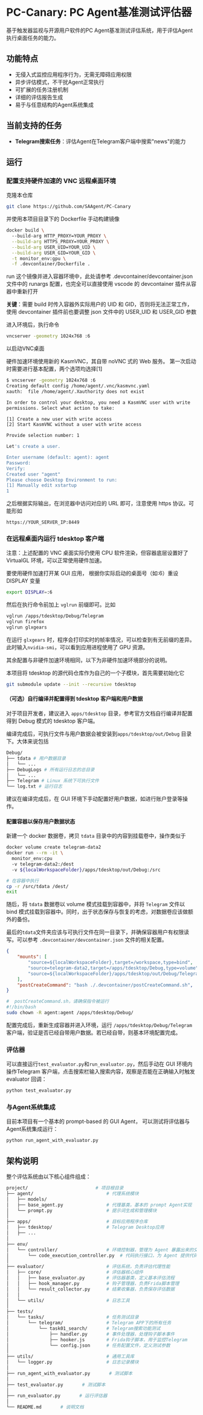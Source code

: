 # PC-Canary: PC Agent基准测试评估器

基于触发器监视与开源用户软件的PC Agent基准测试评估系统，用于评估Agent执行桌面任务的能力。

## 功能特点

- 无侵入式监控应用程序行为，无需无障碍应用权限
- 异步评估模式，不干扰Agent正常执行
- 可扩展的任务注册机制
- 详细的评估报告生成
- 易于与任意结构的Agent系统集成

## 当前支持的任务

- **Telegram搜索任务**：评估Agent在Telegram客户端中搜索"news"的能力
## 运行
### 配置支持硬件加速的 VNC 远程桌面环境
克隆本仓库
```bash
git clone https://github.com/SAAgent/PC-Canary
```
并使用本项目目录下的 Dockerfile 手动构建镜像
```bash
docker build \ 
  --build-arg HTTP_PROXY=YOUR_PROXY \
  --build-arg HTTPS_PROXY=YOUR_PROXY \
  --build-arg USER_UID=YOUR_UID \
  --build-arg USER_GID=YOUR_GID \
  -t monitor_env:gpu \
  -f .devcontainer/Dockerfile .
```
run 这个镜像并进入容器环境中，此处请参考 .devcontainer/devcontainer.json 文件中的 runargs 配置，也完全可以直接使用 vscode 的 devcontainer 插件从容器中重新打开

**关键**：需要 build 时传入容器外实际用户的 UID 和 GID，否则将无法正常工作，使用 devcontainer 插件前也要调整 json 文件中的 USER_UID 和 USER_GID 参数

进入环境后，执行命令
```bash
vncserver -geometry 1024x768 :6
```
以启动VNC桌面

硬件加速环境使用新的 KasmVNC，其自带 noVNC 式的 Web 服务。
第一次启动时需要进行基本配置，两个选项均选择\[1\]
```bash
$ vncserver -geometry 1024x768 :6
Creating default config /home/agent/.vnc/kasmvnc.yaml
xauth:  file /home/agent/.Xauthority does not exist

In order to control your desktop, you need a KasmVNC user with write
permissions. Select what action to take:

[1] Create a new user with write access
[2] Start KasmVNC without a user with write access

Provide selection number: 1

Let's create a user.

Enter username (default: agent): agent
Password:
Verify:
Created user "agent"
Please choose Desktop Environment to run:
[1] Manually edit xstartup
1
```
之后根据实际输出，在浏览器中访问对应的 URL 即可，注意使用 https 协议。可能形如
```
https://YOUR_SERVER_IP:8449
```
### 在远程桌面内运行 tdesktop 客户端

注意：上述配置的 VNC 桌面实际仍使用 CPU 软件渲染，但容器底层设置好了 VirtualGL 环境，可以正常使用硬件加速。

要使用硬件加速打开某 GUI 应用，
根据你实际启动的桌面号（如:6）重设 DISPLAY 变量
```bash
export DISPLAY=:6
```
然后在执行命令前加上 `vglrun` 前缀即可。比如
```bash
vglrun /apps/tdesktop/Debug/Telegram
vglrun firefox
vglrun glxgears
```
在运行 `glxgears` 时，程序会打印实时的帧率情况，可以检查到有无前缀的差异。此时输入`nvidia-smi`，可以看到应用进程使用了 GPU 资源。

其余配置与非硬件加速环境相同，以下为非硬件加速环境部分的说明。


本项目将 tdesktop 的源代码仓库作为自己的一个子模块，首先需要初始化它
```bash
git submodule update --init --recursive tdesktop
```
#### （可选）自行编译并配置得到 tdesktop 客户端和用户数据
对于项目开发者，建议进入 `apps/tdesktop` 目录，参考官方文档自行编译并配置得到 Debug 模式的 tdesktop 客户端。

编译完成后，可执行文件与用户数据会被安装到`apps/tdesktop/out/Debug` 目录下。大体来说包括
```bash
Debug/
├── tdata # 用户数据目录
│   └── ...
├── DebugLogs # 所有运行日志的总目录
│   └── ...
├── Telegram # Linux 系统下可执行文件
└── log.txt # 运行日志
```
建议在编译完成后，在 GUI 环境下手动配置好用户数据，如进行账户登录等操作。
#### 配置容器以保存用户数据状态
新建一个 docker 数据卷，拷贝 `tdata` 目录中的内容到挂载卷中，操作类似于
```bash
docker volume create telegram-data2
docker run --rm -it \
  monitor_env:cpu
  -v telegram-data2:/dest
  -v ${localWorkspaceFolder}/apps/tdesktop/out/Debug:/src
```
```bash
# 在容器中执行
cp -r /src/tdata /dest/
exit
```

随后，将 `tdata` 数据卷以 volume 模式挂载到容器中，并将 `Telegram` 文件以 bind 模式挂载到容器中。同时，出于状态保存与恢复的考虑，对数据卷应该做额外的备份。

最后的`tdata`文件夹应该与可执行文件在同一目录下，并确保容器用户有权限读写。可以参考 `.devcontainer/devcontainer.json` 文件的相关配置。
```json
{
    "mounts": [
        "source=${localWorkspaceFolder},target=/workspace,type=bind",
        "source=telegram-data2,target=/apps/tdesktop/Debug,type=volume",
        "source=${localWorkspaceFolder}/apps/tdesktop/out/Debug/Telegram,target=/apps/tdesktop/Debug/Telegram,type=bind"
    ],
    "postCreateCommand": "bash ./.devcontainer/postCreateCommand.sh",
}
```
```bash
#  postCreateCommand.sh，请确保指令被运行
#!/bin/bash
sudo chown -R agent:agent /apps/tdesktop/Debug/
```
配置完成后，重新生成容器并进入环境，运行 `/apps/tdesktop/Debug/Telegram` 客户端，验证是否已经自带用户数据。若已经自带，则基本环境配置完成。

### 评估器

可以直接运行`test_evaluator.py`和`run_evaluator.py`，然后手动在 GUI 环境内操作Telegram 客户端，点击搜索栏输入搜索内容，观察是否能在正确输入时触发 evaluator 回调：

```bash
python test_evaluator.py
```

### 与Agent系统集成

目前本项目有一个基本的 prompt-based 的 GUI Agent， 可以测试将评估器与Agent系统集成运行：

```bash
python run_agent_with_evaluator.py
```

## 架构说明

整个评估系统由以下核心组件组成：

```bash
project/                         # 项目根目录
├── agent/                           # 代理系统模块
│   ├── models/                      
│   ├── base_agent.py                # 代理基类，基本的 prompt Agent实现
│   └── prompt.py                    # 提示词生成和管理模块
│
├── apps/                            # 目标应用程序仓库
│   ├── tdesktop/                    # Telegram Desktop应用
│   ├── ...
│
├── env/                             
│   └── controller/                  # 环境控制器，管理为 Agent 暴露出来的交互接口
│       └── code_execution_controller.py  # 代码执行接口，为 Agent 提供代码执行能力
│
├── evaluator/                       # 评估系统，负责评估代理性能
│   ├── core/                        # 评估器核心组件
│   │   ├── base_evaluator.py        # 评估器基类，定义基本评估流程
│   │   ├── hook_manager.py          # 钩子管理器，负责Frida脚本管理
│   │   └── result_collector.py      # 结果收集器，负责保存评估数据
│   │
│   └── utils/                       # 日志工具
│
├── tests/                           
│   └── tasks/                       # 任务测试目录
│       └── telegram/                # Telegram APP下的所有任务
│           └── task01_search/       # Telegram搜索功能测试
│               ├── handler.py       # 事件处理器，处理钩子脚本事件
│               ├── hooker.js        # Frida钩子脚本，用于监控Telegram
│               └── config.json      # 任务配置文件，定义测试参数
│
├── utils/                           # 通用工具库
│   └── logger.py                    # 日志记录模块
│
├── run_agent_with_evaluator.py       # 测试脚本
│
├── test_evaluator.py       # 测试脚本
│
├── run_evaluator.py       # 运行评估器
│
└── README.md       # 说明文档
```